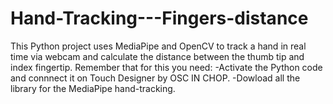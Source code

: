 # Hand-Tracking---Fingers-distance
This Python project uses MediaPipe and OpenCV to track a hand in real time via webcam and calculate the distance between the thumb tip and index fingertip.
Remember that for this you need:
-Activate the Python code and connnect it on Touch Designer by OSC IN CHOP.
-Dowload all the library for the MediaPipe hand-tracking.
